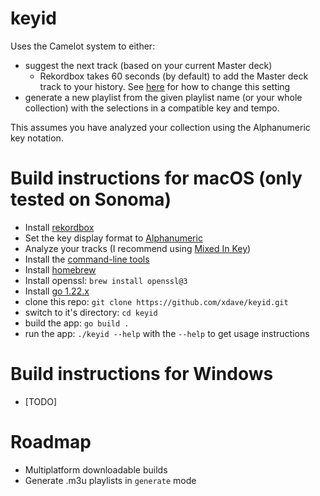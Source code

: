 # keyid

Uses the Camelot system to either:

- suggest the next track (based on your current Master deck)
  - Rekordbox takes 60 seconds (by default) to add the Master deck track to your history. See [here](https://assets-global.website-files.com/624b7d52289aa4ed9d117a25/6395995aaa7b424b012bfea7_Screen%20Shot%202022-12-11%20at%2012.47.54%20AM.png) for how to change this setting
- generate a new playlist from the given playlist name (or your whole collection) with the selections in a compatible key and tempo.

This assumes you have analyzed your collection using the Alphanumeric key notation.

# Build instructions for macOS (only tested on Sonoma)

- Install [rekordbox](https://rekordbox.com/en/)
- Set the key display format to [Alphanumeric](https://support.pioneerdj.com/hc/en-us/articles/8943219092761-Can-I-change-the-display-format-for-keys)
- Analyze your tracks (I recommend using [Mixed In Key](https://mixedinkey.com/integration/rekordbox-integration/))
- Install the [command-line tools](https://mac.install.guide/commandlinetools/4)
- Install [homebrew](https://brew.sh/)
- Install openssl: `brew install openssl@3`
- Install [go 1.22.x](https://go.dev/doc/install)
- clone this repo: `git clone https://github.com/xdave/keyid.git`
- switch to it's directory: `cd keyid`
- build the app: `go build .`
- run the app: `./keyid --help` with the `--help` to get usage instructions

# Build instructions for Windows

- [TODO]

# Roadmap

- Multiplatform downloadable builds
- Generate .m3u playlists in `generate` mode
